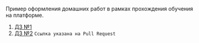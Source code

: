 Пример оформления домашних работ в рамках прохождения обучения на платформе. 

1. [ДЗ №1](https://github.com/timoninae079/Ylab/commits?author=timoninae079) 
2. [ДЗ №2]() `Ссылка указана на Pull Request`
